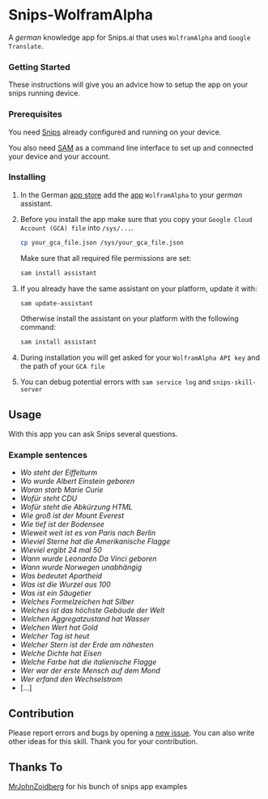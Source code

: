 # Snips-WolframAlpha
A *german* knowledge app for Snips.ai that uses `WolframAlpha` and `Google Translate`.

### Getting Started

These instructions will give you an advice how to setup the app on your snips running device. 

### Prerequisites

You need [Snips](https://snips.gitbook.io/documentation/snips-basics) already configured and running on your device. 

You also need [SAM](https://snips.gitbook.io/getting-started/installation) as a command line interface to set up and connected your device and your account.

### Installing

1. In the German [app store](https://console.snips.ai/) add the
[app](https://console.snips.ai/app-editor/bundle_AdmAbpqQ2nE7) `WolframAlpha` to your *german* assistant.

2. Before you install the app make sure that you copy your `Google Cloud Account (GCA) file` into `/sys/...`.
      ```bash
      cp your_gca_file.json /sys/your_gca_file.json
      ```

   Make sure that all required file permissions are set:
      ```bash
      sam install assistant
      ```
	  
3. If you already have the same assistant on your platform, update it with:
      ```bash
      sam update-assistant
      ```
      
   Otherwise install the assistant on your platform with the following command:
      ```bash
      sam install assistant
      ```
	  
4. During installation you will get asked for your `WolframAlpha API key` and the path of your `GCA file`

5. You can debug potential errors with `sam service log` and `snips-skill-server`
	
## Usage

With this app you can ask Snips several questions.

### Example sentences

* *Wo steht der Eiffelturm*
* *Wo wurde Albert Einstein geboren*
* *Woran starb Marie Curie*
* *Wofür steht CDU*
* *Wofür steht die Abkürzung HTML*
* *Wie groß ist der Mount Everest*
* *Wie tief ist der Bodensee*
* *Wieweit weit ist es von Paris nach Berlin*
* *Wieviel Sterne hat die Amerikanische Flagge*
* *Wieviel ergibt 24 mal 50*
* *Wann wurde Leonardo Da Vinci geboren*
* *Wann wurde Norwegen unabhängig*
* *Was bedeutet Apartheid*
* *Was ist die Wurzel aus 100*
* *Was ist ein Säugetier*
* *Welches Formelzeichen hat Silber*
* *Welches ist das höchste Gebäude der Welt*
* *Welchen Aggregatzustand hat Wasser*
* *Welchen Wert hat Gold*
* *Welcher Tag ist heut*
* *Welcher Stern ist der Erde am nähesten*
* *Welche Dichte hat Eisen*
* *Welche Farbe hat die italienische Flagge*
* *Wer war der erste Mensch auf dem Mond*
* *Wer erfand den Wechselstrom*
* [...]

## Contribution

Please report errors and bugs by
opening a [new issue](https://github.com/RumoOr/Snips-Neustart/issues/new).
You can also write other ideas for this skill. Thank you for your contribution.

## Thanks To

[MrJohnZoidberg](https://github.com/MrJohnZoidberg) for his bunch of snips app examples 